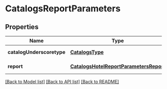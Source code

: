 # CatalogsReportParameters

## Properties
Name | Type | Description | Notes
------------ | ------------- | ------------- | -------------
**catalogUnderscoretype** | [**CatalogsType**](CatalogsType.md) |  | [default to null]
**report** | [**CatalogsHotelReportParametersReport**](CatalogsHotelReportParametersReport.md) |  | [default to null]

[[Back to Model list]](../README.md#documentation-for-models) [[Back to API list]](../README.md#documentation-for-api-endpoints) [[Back to README]](../README.md)


